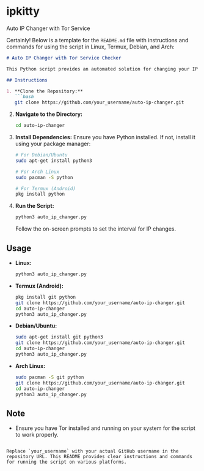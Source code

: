 # ipkitty
Auto IP Changer with Tor Service


Certainly! Below is a template for the `README.md` file with instructions and commands for using the script in Linux, Termux, Debian, and Arch:

```markdown
# Auto IP Changer with Tor Service Checker

This Python script provides an automated solution for changing your IP address while ensuring the Tor service is running. It utilizes the Tor network via SOCKS5 proxy for IP changes and includes a built-in checker to verify the Tor service status.

## Instructions

1. **Clone the Repository:**
   ```bash
   git clone https://github.com/your_username/auto-ip-changer.git
   ```

2. **Navigate to the Directory:**
   ```bash
   cd auto-ip-changer
   ```

3. **Install Dependencies:**
   Ensure you have Python installed. If not, install it using your package manager:
   ```bash
   # For Debian/Ubuntu
   sudo apt-get install python3
   
   # For Arch Linux
   sudo pacman -S python
   
   # For Termux (Android)
   pkg install python
   ```

4. **Run the Script:**
   ```bash
   python3 auto_ip_changer.py
   ```
   Follow the on-screen prompts to set the interval for IP changes.

## Usage

- **Linux:**
  ```bash
  python3 auto_ip_changer.py
  ```

- **Termux (Android):**
  ```bash
  pkg install git python
  git clone https://github.com/your_username/auto-ip-changer.git
  cd auto-ip-changer
  python3 auto_ip_changer.py
  ```

- **Debian/Ubuntu:**
  ```bash
  sudo apt-get install git python3
  git clone https://github.com/your_username/auto-ip-changer.git
  cd auto-ip-changer
  python3 auto_ip_changer.py
  ```

- **Arch Linux:**
  ```bash
  sudo pacman -S git python
  git clone https://github.com/your_username/auto-ip-changer.git
  cd auto-ip-changer
  python3 auto_ip_changer.py
  ```

## Note
- Ensure you have Tor installed and running on your system for the script to work properly.
```

Replace `your_username` with your actual GitHub username in the repository URL. This README provides clear instructions and commands for running the script on various platforms.
